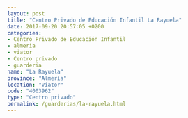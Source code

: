 ```yaml
---
layout: post
title: "Centro Privado de Educación Infantil La Rayuela"
date: 2017-09-20 20:57:05 +0200
categories:
- Centro Privado de Educación Infantil
- almeria
- viator
- Centro privado
- guarderia
name: "La Rayuela"
province: "Almería"
location: "Viator"
code: "4003962"
type: "Centro privado"
permalink: /guarderias/la-rayuela.html
---
```


